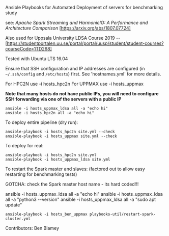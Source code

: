 Ansible Playbooks for Automated Deployment of servers for benchmarking study

see: 
_Apache Spark Streaming and HarmonicIO: A Performance and Architecture Comparison_ [https://arxiv.org/abs/1807.07724]

Also used for Uppsala University LDSA Course 2019 --  [https://studentportalen.uu.se/portal/portal/uusp/student/student-courses?courseCode=1TD268]

Tested with Ubuntu LTS 16.04

Ensure that SSH configuration and IP addresses are configured (in `~/.ssh/config` and `/etc/hosts`) first. See 'hostnames.yml' for more details.

For HPC2N use -i hosts_hpc2n
For UPPMAX use -i hosts_uppmax

**Note that many hosts do not have public IPs, you will need to configure SSH forwarding via one of the servers with a public IP**

```
ansible -i hosts_uppmax_ldsa all -a "echo hi"
ansible -i hosts_hpc2n all -a "echo hi"
```

To deploy entire pipeline (dry run):

```
ansible-playbook -i hosts_hpc2n site.yml --check
ansible-playbook -i hosts_uppmax site.yml --check
```

To deploy for real:
```
ansible-playbook -i hosts_hpc2n site.yml
ansible-playbook -i hosts_uppmax_ldsa site.yml
```

To restart the Spark master and slaves:
(factored out to allow easy restarting for benchmarking tests)

GOTCHA: check the Spark master host name - its hard coded!!!


ansible -i hosts_uppmax_ldsa all -a "echo hi"
ansible -i hosts_uppmax_ldsa all -a "python3 --version"
ansible -i hosts_uppmax_ldsa all -a "sudo apt update"


```
ansible-playbook -i hosts_ben_uppmax playbooks-util/restart-spark-cluster.yml
```

Contributors: Ben Blamey
